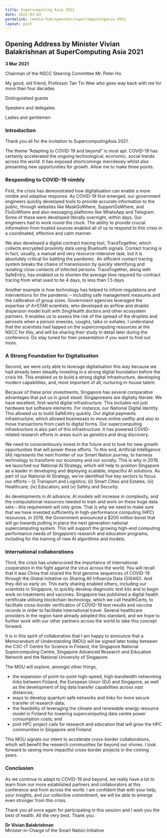 ```yaml
---
title: Supercomputing Asia 2021
date: 2021-03-03
permalink: /media-hub/speeches/supercomputingasia-2021
layout: post
---
```


## Opening Address by Minister Vivian Balakrishnan at SuperComputing Asia 2021

**3 Mar 2021**

Chairman of the NSCC Steering Committee Mr. Peter Ho

My good, old friend, Professor Tan Tin Wee who goes way back with me for more than four decades

Distinguished guests

Speakers and delegates

Ladies and gentlemen

### Introduction

Thank you all for the invitation to SupercomputingAsia 2021.

The theme “Adapting to COVID-19 and beyond” is most apt. COVID-19 has certainly accelerated the ongoing technological, economic, social trends across the world. It has exposed shortcomings mercilessly whilst also presenting new opportunities for growth. Allow me to make three points.

### Responding to COVID-19 nimbly

First, the crisis has demonstrated how digitalisation can enable a more nimble and adaptive response. As COVID-19 first emerged, our government engineers quickly developed tools to provide accurate information to the public, through websites like MaskGoWhere, SupportGoWhere, and FluGoWhere and also messaging platforms like WhatsApp and Telegram. Some of these were developed literally overnight, within days. Our engineers had to work round the clock. The ability to provide crucial information from trusted sources enabled all of us to respond to this crisis in a coordinated, effective and calm manner.

We also developed a digital contract tracing tool, TraceTogether, which collects encrypted proximity data using Bluetooth signals. Contact tracing is in fact, usually, a manual and very resource-intensive task, but it is absolutely critical for battling the pandemic. An efficient contact tracing system breaks the chains of transmission by quickly identifying and isolating close contacts of infected persons. TraceTogether, along with SafeEntry, has enabled us to shorten the average time required for contract tracing from what used to be 4 days, to less than 1.5 days.

Another example is how technology has helped to inform regulations and interventions for the pandemic – including safe management measures and the calibration of group sizes. Government agencies leveraged the expertise of A*STAR scientists, who developed an airflow and droplet dispersion model built with SingHealth doctors and other ecosystem partners. It enables us to assess the risk of the spread of the droplets and aerosols when a person sneezes, coughs, talks or exhales. I understand that the scientists had tapped on the supercomputing resources at the NSCC for this, and will be sharing their study in detail later during the conference. Do stay tuned for their presentation if you want to find out more.

### A Strong Foundation for Digitalisation

Second, we were only able to leverage digitalisation this way because we had already been steadily investing in a strong digital foundation before the crisis hit. This enabled us to build a strong digital infrastructure, developing modern capabilities, and, most important of all, nurturing in-house talent.

Because of these prior investments, Singapore has several comparative advantages that put us in good stead. Singaporeans are digitally literate. We have excellent, first-world digital infrastructure. This includes not just hardware but software elements. For instance, our National Digital Identity. This allowed us to build SafeEntry quickly. Our digital payments infrastructure, which allowed businesses to move online swiftly and also to move transactions from cash to digital forms. Our supercomputing infrastructure is also part of this infrastructure. It has powered COVID-related research efforts in areas such as genetics and drug discovery.

We need to conscientiously invest in the future and to look for new growth opportunities that will power these efforts. To this end, Artificial Intelligence (AI) represents the next frontier of our Smart Nation journey, to harness technology to transform our economy and our society. This is why in 2019, we launched our National AI Strategy, which will help to position Singapore as a leader in developing and deploying scalable, impactful AI solutions. As part of our National AI Strategy, we’ve identified five key sectors to focus our efforts – (i) Transport and Logistics; (ii) Smart Cities and Estates; (iii) Healthcare; (iv) Education; and (v) Safety and Security.

As developments in AI advance, AI models will increase in complexity, and the computational resources needed to train and work on these huge data sets – this requirement will only grow. That is why we need to make sure that we have invested sufficiently in high-performance computing (HPC) resources. In 2019, the Government announced a $200 million boost that will go towards putting in place the next generation national supercomputing system. This will support the growing high-end computing performance needs of Singapore’s research and education programs, including for the training of new AI algorithms and models.

### International collaborations

Third, the crisis has underscored the importance of international cooperation in the fight against the virus across the world. You will recall that it was China that shared the first genome sequences of COVID-19 through the Global Initiative on Sharing All Influenza Data (GISAID). And they did so early on. This early sharing enabled others, including our scientists in Singapore, to quickly develop diagnostic test kits and to begin work on treatments and vaccines. Singapore has published a digital health certificate utilising blockchain technology, which we call HealthCerts, to facilitate cross-border verification of COVID-19 test results and vaccine records in order to facilitate international travel. Several healthcare providers in the region have already adopted this standard, and we hope to further work with our other partners across the world to take this concept forward.

It is in this spirit of collaboration that I am happy to announce that a Memorandum of Understanding (MOU) will be signed later today between the CSC-IT Centre for Science in Finland, the Singapore National Supercomputing Centre, Singapore Advanced Research and Education Network and the National University of Singapore.

The MOU will explore, amongst other things,
  * the expansion of point-to-point high-speed, high-bandwidth networking links between Finland, the European Union (EU) and Singapore, as well as the development of big data transfer capabilities across vast distances;
  * ways to develop quantum safe networks and links for more secure transfer of research data;
  * the feasibility of leveraging the climate and renewable energy resource model in Finland for lowering supercomputing data centre power consumption costs; and
  * joint HPC project calls for research and education that will grow the HPC communities in Singapore and Finland.

This MOU signals our intent to accelerate cross-border collaborations, which will benefit the research communities far beyond our shores. I look forward to seeing more impactful cross-border projects in the coming years.

### Conclusion

As we continue to adapt to COVID-19 and beyond, we really have a lot to learn from our more established partners and collaborators at this conference and from across the world. I am confident that with your help, your insights, and our collective commitment, we will be able to emerge even stronger from this crisis.

Thank you all once again for participating in this session and I wish you the best of health. All the very best. Thank you.

**Dr Vivian Balakrishnan**<br> 
Minister-in-Charge of the Smart Nation Initiative